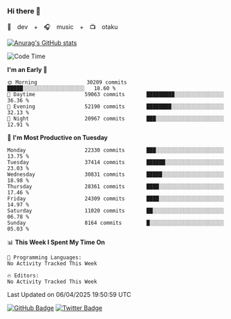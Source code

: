 ### Hi there 👋

🚀　dev　+　🎧　music　+　📺　otaku


[![Anurag's GitHub stats](https://github-readme-stats.vercel.app/api?username=koheitasaka&count_private=true&show_icons=true&theme=monokai)](https://github.com/koheitasaka/github-readme-stats)

<!--START_SECTION:waka-->
![Code Time](http://img.shields.io/badge/Code%20Time-1%2C161%20hrs%2023%20mins-blue)

**I'm an Early 🐤** 

```text
🌞 Morning                30209 commits       █████░░░░░░░░░░░░░░░░░░░░   18.60 % 
🌆 Daytime                59063 commits       █████████░░░░░░░░░░░░░░░░   36.36 % 
🌃 Evening                52190 commits       ████████░░░░░░░░░░░░░░░░░   32.13 % 
🌙 Night                  20967 commits       ███░░░░░░░░░░░░░░░░░░░░░░   12.91 % 
```
📅 **I'm Most Productive on Tuesday** 

```text
Monday                   22330 commits       ███░░░░░░░░░░░░░░░░░░░░░░   13.75 % 
Tuesday                  37414 commits       ██████░░░░░░░░░░░░░░░░░░░   23.03 % 
Wednesday                30831 commits       █████░░░░░░░░░░░░░░░░░░░░   18.98 % 
Thursday                 28361 commits       ████░░░░░░░░░░░░░░░░░░░░░   17.46 % 
Friday                   24309 commits       ████░░░░░░░░░░░░░░░░░░░░░   14.97 % 
Saturday                 11020 commits       ██░░░░░░░░░░░░░░░░░░░░░░░   06.78 % 
Sunday                   8164 commits        █░░░░░░░░░░░░░░░░░░░░░░░░   05.03 % 
```


📊 **This Week I Spent My Time On** 

```text
💬 Programming Languages: 
No Activity Tracked This Week

🔥 Editors: 
No Activity Tracked This Week
```


 Last Updated on 06/04/2025 19:50:59 UTC
<!--END_SECTION:waka-->

[![GitHub Badge](https://img.shields.io/badge/GitHub-100000?style=for-the-badge&logo=github&logoColor=white)](https://github.com/koheitasaka)
[![Twitter Badge](https://img.shields.io/badge/Twitter-1DA1F2?style=for-the-badge&logo=twitter&logoColor=white)](https://twitter.com/sleep_asleep_)
